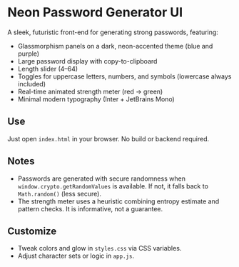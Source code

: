 # Neon Password Generator UI

A sleek, futuristic front-end for generating strong passwords, featuring:

- Glassmorphism panels on a dark, neon-accented theme (blue and purple)
- Large password display with copy-to-clipboard
- Length slider (4–64)
- Toggles for uppercase letters, numbers, and symbols (lowercase always included)
- Real-time animated strength meter (red → green)
- Minimal modern typography (Inter + JetBrains Mono)

## Use

Just open `index.html` in your browser. No build or backend required.

## Notes

- Passwords are generated with secure randomness when `window.crypto.getRandomValues` is available. If not, it falls back to `Math.random()` (less secure).
- The strength meter uses a heuristic combining entropy estimate and pattern checks. It is informative, not a guarantee.

## Customize

- Tweak colors and glow in `styles.css` via CSS variables.
- Adjust character sets or logic in `app.js`.
